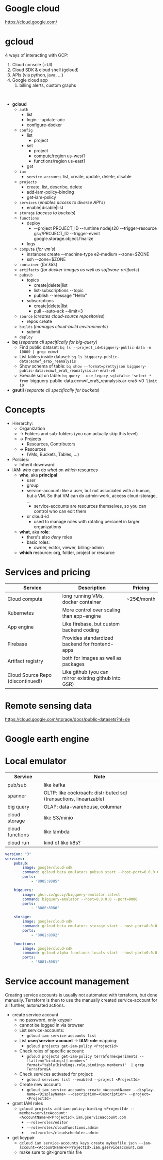 # Google cloud

https://cloud.google.com/

# gcloud

4 ways of interacting with GCP:

1. Cloud console (=UI)
2. Cloud SDK & cloud shell (gcloud)
3. APIs (via python, java, ...)
4. Google cloud app
    1. billing alerts, custom graphs

<br/>

-   **gcloud**
    -   `auth`
        -   list
        -   login --update-adc
        -   configure-docker
    -   `config`
        -   list
            -   project
        -   set
            -   project <ProjectId>
            -   compute/region us-west1
            -   functions/region us-east1
        -   get
    -   `iam`
        -   `service-accounts` list, create, update, delete, disable
    -   `projects`
        -   create, list, describe, delete
        -   add-iam-policy-binding
        -   get-iam-policy
    -   `services` (_enables access to diverse API's_)
        -   enable|disable|list
    -   `storage` (_access to buckets_)
    -   `functions`
        -   deploy
            -   --project PROJECT_ID --runtime nodejs20 --trigger-resource gs://PROJECT_ID --trigger-event google.storage.object.finalize
        -   logs
    -   `compute` (_for vm's_)
        -   instances create <machine-name> --machine-type e2-medium --zone=$ZONE
        -   ssh <machine-name> --zone=$ZONE
    -   `container` (_for k8s_)
    -   `artifacts` (_for docker-images as well as software-artifacts_)
    -   `pubsub`
        -   topics
            -   create|delete|list
            -   list-subscriptions --topic <topic-name>
            -   publish <topic-name> --message "Hello"
        -   subscriptions
            -   create|delete|list
            -   pull <subscription-name> --auto-ack --limit=3
    -   `source` (_creates cloud-source repositories_)
        -   repos create <repo-name>
    -   `builds` (_manages cloud-build environments_)
        -   submit
    -   `deploy`
-   **bq** (_separate cli specifically for big-query_)
    - Find public dataset: `bq ls --project_id=bigquery-public-data -n 10000 | grep ecmwf`
    - List tables inside dataset: `bq ls bigquery-public-data:ecmwf_era5_reanalysis`
    - Show schema of table: `bq show --format=prettyjson bigquery-public-data:ecmwf_era5_reanalysis.ar-era5-v0`
    - Execute sql on table: `bq query --use_legacy_sql=false 'select * from `bigquery-public-data.ecmwf_era5_reanalysis.ar-era5-v0` limit 10'`
-   **gsutil** (_separate cli specifically for buckets_)

# Concepts

-   Hierarchy:
    -   Organization
    -   -> Folders and sub-folders (you can actually skip this level)
    -   -> Projects
        -   Resources, Contributors
    -   -> Resources
        -   (VMs, Buckets, Tables, ...)
-   Policies:
    -   Inherit downward
-   IAM: _who_ can do _what_ on _which_ resources
    -   **who**, aka **principal**:
        -   user
        -   group
        -   service-account: like a user, but not associated with a human, but a VM. So that VM can do admin-work, access cloud-storage, ...
            -   service-accounts are resources themselves, so you can control who can edit them
        -   or cloud-id
            -   used to manage roles with rotating personel in larger organizations
    -   **what**, aka **role**:
        -   there's also _deny_ roles
        -   basic roles:
            -   owner, editor, viewer, billing-admin
    -   **which** resource: org, folder, project or resource

# Services and pricing

| Service                           | Description                                           | Pricing    |
|-----------------------------------|-------------------------------------------------------|------------|
| Cloud compute                     | long running VMs, <br> docker container               | ~25€/month |
| Kubernetes                        | More control over scaling than app-engine             |            |
| App engine                        | Like firebase, but custom backend coding              |            |
| Firebase                          | Provides standardized backend for frontend-apps       |            |
| Artifact registry                 | both for images as well as packages                   |            |
| Cloud Source Repo (discontinued!) | Like github (you can mirror existing github into GSR) |            |

# Remote sensing data

https://cloud.google.com/storage/docs/public-datasets?hl=de

# Google earth engine

# Local emulator

| Service         | Note                                                               |
|-----------------|--------------------------------------------------------------------|
| pub/sub         | like kafka                                                         |
| spanner         | OLTP: like cockroach: distributed sql (transactions, linearizable) |
| big query       | OLAP: data-warehouse, columnar                                     |
| cloud storage   | like S3/minio                                                      |
| cloud functions | like lambda                                                        |
| cloud run       | kind of like k8s?                                                  |

```yml
version: "3"
services:
    pubsub:
        image: google/cloud-sdk
        command: gcloud beta emulators pubsub start --host-port=0.0.0.0:8085
        ports:
            - "8085:8085"

    bigquery:
        image: ghcr.io/goccy/bigquery-emulator:latest
        command: bigquery-emulator --host=0.0.0.0 --port=8080
        ports:
            - "8080:8080"

    storage:
        image: google/cloud-sdk
        command: gcloud beta emulators storage start --host-port=0.0.0.0:8082
        ports:
            - "8082:8082"

    functions:
        image: google/cloud-sdk
        command: gcloud alpha functions locals start --host-port=0.0.0.0:8081 --entry-point=<entry-point> --runtime=nodejs20
        ports:
            - "8081:8081"
```

# Service account management

Creating service accounts is usually not automated with terraform, but done manually. Terraform is then to use the manually created service-account for all further, automated actions.

-   create service account
    -   no password, only keypair
    -   cannot be logged in via browser
    -   List service-accounts:
        -   `gcloud iam service-accounts list`
    -   List **user/service-account** -> **IAM-role** mapping:
        -   `gcloud projects get-iam-policy <ProjectId>`
    -   Check roles of specific account:
        -   `gcloud projects get-iam-policy terraformexperiments --flatten="bindings[].members" --format="table(bindings.role,bindings.members)"  | grep TerraformSA`
    -   Check services activated for project:
        -   `gcloud services list --enabled --project <ProjectId>`
    -   Create new account:
        -   `gcloud iam service-accounts create <AccountName> --display-name=<DisplayName> --description=<Description> --project=<ProjectId>`
-   grant IAM roles
    -   `gcloud projects add-iam-policy-binding <ProjectId> --member=serviceAccount:<AccountName>@<ProjectId>.iam.gserviceaccount.com`
        -   `--role=roles/editor`
        -   `--role=roles/cloudfunctions.admin`
        -   `--role=roles/cloudscheduler.admin`
-   get keypair
    -   `gcloud iam service-accounts keys create mykeyfile.json --iam-account=<AccountName>@<ProjectId>.iam.gserviceaccount.com`
    -   make sure to git-ignore this file
